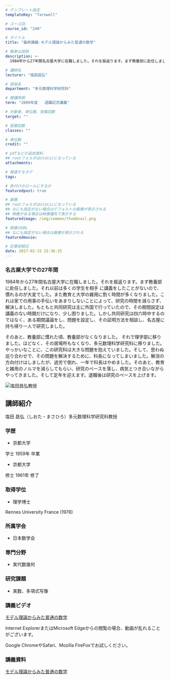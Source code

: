 ```yaml
---
# テンプレート指定
templateKey: "farewell"

# コースID
course_id: "240"

# タイトル
title: "最終講義-モデル理論からみた普通の数学"

# 簡単な説明
description: >-
  1984年から27年間名古屋大学に在職しました。それを振返ります。まず教養部に赴任しました。それ以前は多くの学生を相手 に講義をしたことがないので、慣れるのが大変でした。また教育と大学の雑用に割く...

# 講師名
lecturer: "塩田昌弘"

# 部局名
department: "多元数理科学研究科"

# 開講時限
term: "2009年度	退職記念講義"

# 対象者、単位数、授業回数
target: ""

# 授業回数
classes: ""

# 単位数
credit: ""

# pdfなどの追加資料
## rootフォルダはstaticになっている
attachments: 

# 関連するタグ
tags:

# 色付けのロールにするか
featuredpost: true

# 画像
## rootフォルダはstaticになっている
## なにも指定がない場合はデフォルトの画像が表示される
## 映像がある場合は映像優先で表示する
featuredimage: /img/common/thumbnail.png

# 映像のURL
## なにも指定がない場合は画像が表示される
featuredmovie: 

# 記事投稿日
date: 2017-02-15 15:36:25
---
```


### 名古屋大学での27年間

1984年から27年間名古屋大学に在職しました。それを振返ります。まず教養部に赴任しました。それ以前は多くの学生を相手 に講義をしたことがないので、慣れるのが大変でした。また教育と大学の雑用に割く時間が多くなりました。これは家での用事の手伝いをあまりしないことによって、研究の時間を減らさず、解決しました。もともと共同研究は主に外国で行っていたので、その期間設定は講義のない時期だけになり、少し困りました。しかし共同研究は四六時中するのではなく、ある期間議論をし、問題を設定し、その証明方法を相談し、名古屋に持ち帰り一人で研究しました。

そのあと、教養部に慣れた頃、教養部がなくなりました。 それで理学部に移りました。ほどなく、その居場所もなくなり、多元数理科学研究科に移りました。やっかいなことに、この研究科は大きな問題を抱えていました。そして、思わぬ巡り合わせで、その問題を解決するために、科長になってしまいました。解消の方向付けはしましたが、過労で倒れ、一年で科長はやめました。そのあと、教育と雑用のノルマを減らしてもらい、研究のペースを落し、病気とつき合いながらやってきました。そして定年を迎えます。退職後は研究のペースを上げます。

![塩田昌弘教授](/files/240/shiota.jpg) 

## 講師紹介

塩田 昌弘（しおた・まさひろ）多元数理科学研究科教授

### 学歴

* 京都大学

学士 1959年 卒業

* 京都大学

修士 1961年 修了

### 取得学位

* 理学博士

Rennes University France (1978)

### 所属学会

* 日本数学会

### 専門分野

* 実代数幾何

### 研究課題

* 実数、多項式写像

### 講義ビデオ

[モデル理論からみた普通の数学][1]

Internet ExplorerまたはMicrosoft Edgeからの閲覧の場合、動画が乱れることがございます。

Google ChromeやSafari、Mozilla FireFoxでお試しください。

[1]: https://nuvideo.media.nagoya-u.ac.jp/embed/1c26b874ac1f327f3e1f09d2fb454686e5a49a74

### 講義資料

[モデル理論からみた普通の数学](/files/240/siota-siryo.pdf) 

